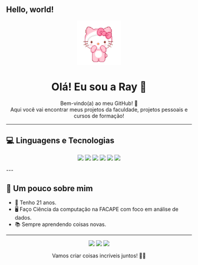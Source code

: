 ## Hello, world!

<p align="center">
  <img src= "hello-kiyty-cute.gif" width="120"/>
</p>

<h1 align="center">Olá! Eu sou a Ray 🌸</h1>

<p align="center">
  Bem-vindo(a) ao meu GitHub! 🩷<br>
  Aqui você vai encontrar meus projetos da faculdade, projetos pessoais e cursos de formação!
</p>

---

<h2>💻 Linguagens e Tecnologias</h2>

<p align="center">
  <img src="https://img.shields.io/badge/HTML-E34F26?style=for-the-badge&logo=html5&logoColor=white" />
  <img src="https://img.shields.io/badge/CSS-1572B6?style=for-the-badge&logo=css3&logoColor=white" />
  <img src="https://img.shields.io/badge/JavaScript-F7DF1E?style=for-the-badge&logo=javascript&logoColor=black" />
  <img src="https://img.shields.io/badge/Python-3776AB?style=for-the-badge&logo=python&logoColor=white" />
  <img src="https://img.shields.io/badge/Pandas-150458?style=for-the-badge&logo=pandas&logoColor=white" />
  <img src="https://img.shields.io/badge/SQL-0064a5?style=for-the-badge&logo=postgresql&logoColor=white" />
</p>
---

<h2>🎨 Um pouco sobre mim</h2>

- 🌸 Tenho 21 anos.
- 🖥️ Faço Ciência da computação na FACAPE com foco em análise de dados. 
- 📚 Sempre aprendendo coisas novas.   

---

<p align="center">
  <img src="https://upload.wikimedia.org/wikipedia/en/6/6b/Hello_Kitty_character.svg" width="80"/>
  <img src="https://upload.wikimedia.org/wikipedia/en/6/6b/Hello_Kitty_character.svg" width="80"/>
  <img src="https://upload.wikimedia.org/wikipedia/en/6/6b/Hello_Kitty_character.svg" width="80"/>
</p>

<p align="center">Vamos criar coisas incríveis juntos! 🌸✨</p>

